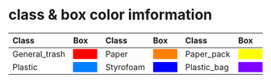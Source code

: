 # class & box color imformation

|Class|Box|Class|Box|Class|Box|Class|Box|Class|Box|
|:---|:---|:---|:---|:---|:---|:---|:---|:---|:---|
|General_trash|<span style="background-color:rgb(255,0,0)">　　　</span>|Paper|<span style="background-color:rgb(255, 128, 0)">　　　</span>|Paper_pack|<span style="background-color:rgb(255, 255, 0)">　　　</span>|Metal|<span style="background-color:rgb(128, 255, 0)">　　　</span>|Glass|<span style="background-color:rgb(0, 255, 255)">　　　</span>|
|Plastic|<span style="background-color:rgb(0, 128, 255)">　　　</span>|Styrofoam|<span style="background-color:rgb(0, 0, 255)">　　　</span>|Plastic_bag|<span style="background-color:rgb(127, 0, 255)">　　　</span>|Battery|<span style="background-color:rgb(255, 0, 255)">　　　</span>|Clothing|<span style="background-color:rgb(128, 128, 128)">　　　</span>|